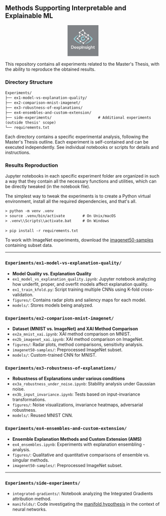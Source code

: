## Methods Supporting Interpretable and Explainable ML

<div align="center">
  <img src="utils/logo-gh-background.png" alt="dp-logo" width="100"  style="opacity: 0.5;">
</div>

This repository contains all experiments related to the Master's Thesis, with the ability to reproduce the obtained results.

### Directory Structure 
```
Experiments/
├── ex1-model-vs-explanation-quality/
├── ex2-comparison-mnist-imagenet/
├── ex3-robustness-of-explanations/
├── ex4-ensembles-and-custom-extension/
├── side-experiments/                     # Additional experiments (outside thesis' scope)
└── requirements.txt
```

Each directory contains a specific experimental analysis, following the Master's Thesis outline. Each experiment is self-contained and can be executed independently. See individual notebooks or scripts for details and instructions.

### Results Reproduction
Jupyter notebooks in each specific experiment folder are organized in such a way that they contain all the necessary functions and utilities, which can be directly tweaked (in the notebook file). 

The simplest way to tweak the experiments is to create a Python virtual environment, install all the required dependencies, and that's all.

```
> python -m venv .venv
> source .venv/bin/activate        # On Unix/macOS
> .venv\\Scripts\\activate.bat     # On Windows

> pip install -r requirements.txt
```

To work with ImageNet experiments, download the [imagenet50-samples](https://drive.google.com/drive/folders/1IXOlElHJFRBFnM3mCLzUTPPRauiacT-h?usp=sharing) containing subset data.

---

### `Experiments/ex1-model-vs-explanation-quality/`
- **Model Quality vs. Explanation Quality**
- `ex1_model_vs_explanation_quality.ipynb`: Jupyter notebook analyzing how underfit, proper, and overfit models affect explanation quality.
- `ex1_train_kfold.py`: Script training multiple CNNs using K-fold cross-validation.
- `figures/`: Contains radar plots and saliency maps for each model.
- `models/`: Stores models being analyzed.

### `Experiments/ex2-comparison-mnist-imagenet/`
- **Dataset (MNIST vs. ImageNet) and XAI Method Comparison**
- `ex2a_mnist_xai.ipynb`: XAI method comparison on MNIST.
- `ex2b_imagenet_xai.ipynb`: XAI method comparison on ImageNet.
- `figures/`: Radar plots, method comparisons, sensitivity analysis.
- `imagenet50-samples/`: Preprocessed ImageNet subset.
- `models/`: Custom-trained CNN for MNIST.

### `Experiments/ex3-robustness-of-explanations/`
- **Robustness of Explanations under various conditions**
- `ex3a_robustness_under_noise.ipynb`: Stability analysis under Gaussian noise.
- `ex3b_input_invariance.ipynb`: Tests based on input-invariance transformations.
- `figures/`: Noise visualizations, invariance heatmaps, adversarial robustness.
- `models/`: Reused MNIST CNN.

### `Experiments/ex4-ensembles-and-custom-extension/`
- **Ensemble Explanation Methods and Custom Extension (AMS)**
- `ex4_ensembles.ipynb`: Experiments with explanation ensembling - analysis.
- `figures/`: Qualitative and quantitative comparisons of ensemble vs. singular methods.
- `imagenet50-samples/`: Preprocessed ImageNet subset.

---

### `Experiments/side-experiments/`
- `integrated-gradients/`: Notebook analyzing the Integrated Gradients attribution method.
- `manifolds/`: Code investigating the [manifold hypothesis](https://en.wikipedia.org/wiki/Manifold_hypothesis) in the context of neural networks.
